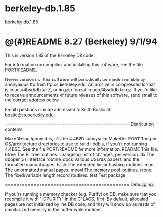 # berkeley-db.1.85
berkeley db.1.85
#	@(#)README	8.27 (Berkeley) 9/1/94

This is version 1.85 of the Berkeley DB code.

For information on compiling and installing this software, see the file
PORT/README.

Newer versions of this software will periodically be made available by
anonymous ftp from ftp.cs.berkeley.edu.  An archive in compressed format
is in ucb/4bsd/db.tar.Z, or in gzip format in ucb/4bsd/db.tar.gz.  If
you'd like to receive announcements of future releases of this software,
send email to the contact address below.

Email questions may be addressed to Keith Bostic at bostic@cs.berkeley.edu.

============================================
Distribution contents:

Makefile.inc	Ignore this, it's the 4.4BSD subsystem Makefile.
PORT		The per OS/architecture directories to use to build
		libdb.a, if you're not running 4.4BSD.  See the file
		PORT/README for more information.
README		This file.
btree		The B+tree routines.
changelog	List of changes, per version.
db		The dbopen(3) interface routine.
docs		Various USENIX papers, and the formatted manual pages.
hash		The extended linear hashing routines.
man		The unformatted manual pages.
mpool		The memory pool routines.
recno		The fixed/variable length record routines.
test		Test package.

============================================
Debugging:

If you're running a memory checker (e.g. Purify) on DB, make sure that
you recompile it with "-DPURIFY" in the CFLAGS, first.  By default,
allocated pages are not initialized by the DB code, and they will show
up as reads of uninitialized memory in the buffer write routines.
